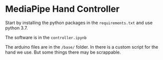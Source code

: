# MediaPipe Hand Controller

Start by installing the python packages in the `requirements.txt` and use python 3.7.

The software is in the `controller.ipynb`

The arduino files are in the `/base/` folder. In there is a custom script for the hand we use. But some things there may be scrappable.
